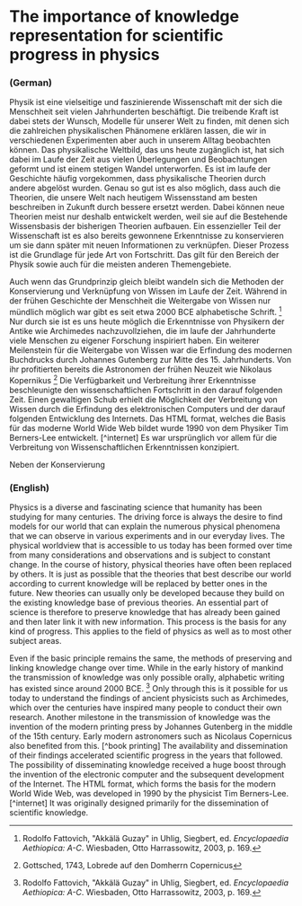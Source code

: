 # The importance of knowledge representation for scientific progress in physics
### (German)

Physik ist eine vielseitige und faszinierende Wissenschaft mit der sich die Menschheit seit vielen Jahrhunderten beschäftigt. Die treibende Kraft ist dabei stets der Wunsch, Modelle für unserer Welt zu finden, mit denen sich die zahlreichen physikalischen Phänomene erklären lassen, die wir in verschiedenen Experimenten aber auch in unserem Alltag beobachten können. Das physikalische Weltbild, das uns heute zugänglich ist, hat sich dabei im Laufe der Zeit aus vielen Überlegungen und Beobachtungen geformt und ist einem stetigen Wandel unterworfen. Es ist im laufe der Geschichte häufig vorgekommen, dass physikalische Theorien durch andere abgelöst wurden. Genau so gut ist es also möglich, dass auch die Theorien, die unsere Welt nach heutigem Wissensstand am besten beschreiben in Zukunft durch bessere ersetzt werden. Dabei können neue Theorien meist nur deshalb entwickelt werden, weil sie auf die Bestehende Wissensbasis der bisherigen Theorien aufbauen. Ein essenzieller Teil der Wissenschaft ist es also bereits gewonnene Erkenntnisse zu konservieren um sie dann später mit neuen Informationen zu verknüpfen. Dieser Prozess ist die Grundlage für jede Art von Fortschritt. Das gilt für den Bereich der Physik sowie auch für die meisten anderen Themengebiete.

Auch wenn das Grundprinzip gleich bleibt wandeln sich die Methoden der Konservierung und Verknüpfung von Wissen im Laufe der Zeit. Während in der frühen Geschichte der Menschheit die Weitergabe von Wissen nur mündlich möglich war gibt es seit etwa 2000 BCE alphabetische Schrift. [^firstWriting] Nur durch sie ist es uns heute möglich die Erkenntnisse von Physikern der Antike wie Archimedes nachzuvollziehen, die im laufe der Jahrhunderte viele Menschen zu eigener Forschung inspiriert haben. Ein weiterer Meilenstein für die Weitergabe von Wissen war die Erfindung des modernen Buchdrucks durch Johannes Gutenberg zur Mitte des 15. Jahrhunderts. Von ihr profitierten bereits die Astronomen der frühen Neuzeit wie Nikolaus Kopernikus [^buchdruck] Die Verfügbarkeit und Verbreitung ihrer Erkenntnisse beschleunigte den wissenschaftlichen Fortschritt in den darauf folgenden Zeit. Einen gewaltigen Schub erhielt die Möglichkeit der Verbreitung von Wissen durch die Erfindung des elektronischen Computers und der darauf folgenden Entwicklung des Internets. Das HTML format, welches die Basis für das moderne World Wide Web bildet wurde 1990 von dem Physiker Tim Berners-Lee entwickelt. [^internet] Es war ursprünglich vor allem für die Verbreitung von Wissenschaftlichen Erkenntnissen konzipiert.

Neben der Konservierung 

### (English)

Physics is a diverse and fascinating science that humanity has been studying for many centuries. The driving force is always the desire to find models for our world that can explain the numerous physical phenomena that we can observe in various experiments and in our everyday lives. The physical worldview that is accessible to us today has been formed over time from many considerations and observations and is subject to constant change. In the course of history, physical theories have often been replaced by others. It is just as possible that the theories that best describe our world according to current knowledge will be replaced by better ones in the future. New theories can usually only be developed because they build on the existing knowledge base of previous theories. An essential part of science is therefore to preserve knowledge that has already been gained and then later link it with new information. This process is the basis for any kind of progress. This applies to the field of physics as well as to most other subject areas.

Even if the basic principle remains the same, the methods of preserving and linking knowledge change over time. While in the early history of mankind the transmission of knowledge was only possible orally, alphabetic writing has existed since around 2000 BCE. [^firstWriting] Only through this is it possible for us today to understand the findings of ancient physicists such as Archimedes, which over the centuries have inspired many people to conduct their own research. Another milestone in the transmission of knowledge was the invention of the modern printing press by Johannes Gutenberg in the middle of the 15th century. Early modern astronomers such as Nicolaus Copernicus also benefited from this. [^book printing] The availability and dissemination of their findings accelerated scientific progress in the years that followed. The possibility of disseminating knowledge received a huge boost through the invention of the electronic computer and the subsequent development of the Internet. The HTML format, which forms the basis for the modern World Wide Web, was developed in 1990 by the physicist Tim Berners-Lee. [^internet] It was originally designed primarily for the dissemination of scientific knowledge.

[^firstWriting]: Rodolfo Fattovich, "Akkälä Guzay" in Uhlig, Siegbert, ed. _Encyclopaedia Aethiopica: A-C_. Wiesbaden, Otto Harrassowitz, 2003, p. 169.
[^buchdruck]: Gottsched, 1743, Lobrede auf den Domherrn Copernicus
[^www]: Berners-Lee, T. (2010). "Long Live the Web". _[Scientific American](https://en.wikipedia.org/wiki/Scientific_American "Scientific American")_. **303** (6): 80–85. [Bibcode](https://en.wikipedia.org/wiki/Bibcode_(identifier) "Bibcode (identifier)"):[2010SciAm.303f..80B](https://ui.adsabs.harvard.edu/abs/2010SciAm.303f..80B). [doi](https://en.wikipedia.org/wiki/Doi_(identifier) "Doi (identifier)"):[10.1038/scientificamerican1210-80](https://doi.org/10.1038%2Fscientificamerican1210-80). [PMID](https://en.wikipedia.org/wiki/PMID_(identifier) "PMID (identifier)") [21141362](https://pubmed.ncbi.nlm.nih.gov/21141362).
